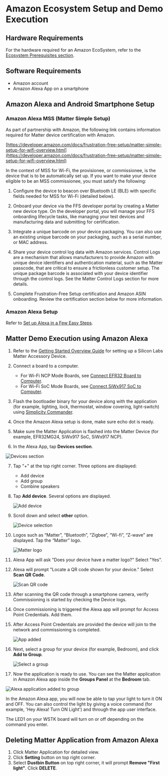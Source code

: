 # Amazon Ecosystem Setup and Demo Execution

## Hardware Requirements

For the hardware required for an Amazon EcoSystem, refer to the [Ecosystem Prerequisites section](./index#prerequisites).

## Software Requirements

- Amazon account
- Amazon Alexa App on a smartphone

## Amazon Alexa and Android Smartphone Setup

### Amazon Alexa MSS (Matter Simple Setup)

As part of partnership with Amazon, the following link contains information required for Matter device certification with Amazon.

[https://developer.amazon.com/docs/frustration-free-setup/matter-simple-setup-for-wifi-overview.html](https://developer.amazon.com/docs/frustration-free-setup/matter-simple-setup-for-wifi-overview.html)

In the context of MSS for Wi-Fi, the provisionee, or commissionee, is the device that is to be automatically set up. If you want to make your device eligible to be an MSS commissionee, you must satisfy the following:

  1. Configure the device to beacon over Bluetooth LE (BLE) with specific fields needed for MSS for Wi-Fi (detailed below).
  
  2. Onboard your device via the FFS developer portal by creating a Matter new device type. On the developer portal, you will manage your FFS onboarding lifecycle tasks, like managing your test devices and manufacturing data and submitting for certification.
  
  3. Integrate a unique barcode on your device packaging. You can also use an existing unique barcode on your packaging, such as a serial number, or MAC address.
  
  4. Share your device control log data with Amazon services. Control Logs are a mechanism that allows manufacturers to provide Amazon with unique device identifiers and authentication material, such as the Matter passcode, that are critical to ensure a frictionless customer setup. The unique package barcode is associated with your device identifier through the control logs. See the Matter Control Logs section for more details.
  
  5. Complete Frustration-Free Setup certification and Amazon ASIN onboarding. Review the certification section below for more information.

### Amazon Alexa Setup

Refer to [Set up Alexa in a Few Easy Steps](https://www.amazon.com/alexa-setup-guide/b?ie=UTF8&node=17978645011).

## Matter Demo Execution using Amazon Alexa

1. Refer to the [Getting Started Overview Guide](/matter/<docspace-docleaf-version>/matter-wifi-getting-started-example) for setting up a Silicon Labs Matter Accessory Device.

2. Connect a board to a computer.

   - For Wi-Fi NCP Mode Boards, see [Connect EFR32 Board to Computer](/matter/<docspace-docleaf-version>/matter-wifi-getting-started-example/getting-started-efx32-ncp#connect-the-boards-to-a-computer).
   - For Wi-Fi SoC Mode Boards, see [Connect SiWx917 SoC to Computer](/matter/<docspace-docleaf-version>/matter-wifi-getting-started-example/getting-started-with-soc#connect-siwx917-soc-to-computer).

3. Flash the bootloader binary for your device along with the application (for example, lighting, lock, thermostat, window covering, light-switch) using [Simplicity Commander](/matter/<docspace-docleaf-version>/matter-wifi-run-demo/flashing-using-commander).

4. Once the Amazon Alexa setup is done, make sure echo dot is ready.

5. Make sure the Matter Application is flashed into the Matter Device (for example, EFR32MG24, SiWx917 SoC, SiWx917 NCP).

6. In the Alexa App, tap **Devices section**.

![Devices section](./images/amazon-alexa-app.png?width=40%&height=40%)

7. Tap "+" at the top right corner. Three options are displayed: 

   - Add device
   - Add group
   - Combine speakers

8. Tap **Add device**.  Several options are displayed.

    ![Add device](./images/amazon-alexa-add-device.png?width=40%&height=40%)

9. Scroll down and select **other** option.

    ![Device selection](./images/amazon-alexa-device-selection.png?width=40%&height=40%)

10. Logos such as “Matter”, “Bluetooth”, “Zigbee”, “Wi-fi”, “Z-wave" are displayed. Tap the “Matter” logo.

    ![Matter logo](./images/amazon-alexa-logos.png?width=40%&height=40%)

11. Alexa App will ask "Does your device have a matter logo?" Select "Yes".

12. Alexa will prompt "Locate a QR code shown for your device." Select **Scan QR Code**.

    ![Scan QR code](./images/amazon-alexa-scan-qr-code.png?width=40%&height=40%)

13. After scanning the QR code through a smartphone camera, verify Commissioning is started by checking the Device logs.

14. Once commissioning is triggered the Alexa app will prompt for Access Point Credentials. Add them.

15. After Access Point Credentials are provided the device will join to the network and commissioning is completed.

    ![App added](./images/amazon-alexa-app-added.png?width=40%&height=40%)

16. Next, select a group for your device (for example, Bedroom), and click **Add to Group**.

    ![Select a group](./images/amazon-alexa-select-group.png?width=40%&height=40%)

17. Now the application is ready to use. You can see the Matter application in Amazon Alexa app inside the **Groups Panel** at the **Bedroom** tab.

   ![Alexa application added to group](./images/amazon-alexa-application-added-to-group.png?width=40%&height=40%)

In the Amazon Alexa app, you will now be able to tap your light to turn it ON and OFF. You can also control the light by giving a voice command (for example, 'Hey Alexa! Turn ON Light') and through the app user interface.

The LED1 on your WSTK board will turn on or off depending on the command you enter.

## Deleting Matter Application from Amazon Alexa

1. Click Matter Application for detailed view.
2. Click **Setting** button on top right corner.
3. Select **Dustbin Button** on top right corner, it will prompt **Remove "First light"**. Click **DELETE**.
